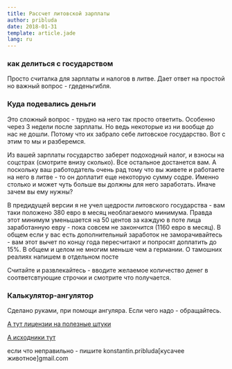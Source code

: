 ```yaml
---
title: Рассчет литовской зарплаты
author: pribluda
date: 2018-01-31
template: article.jade
lang: ru
---
```


###  как делиться с государством

Просто считалка для зарплаты и налогов в литве.  Дает ответ на простой но важный вопрос - гдеденьгибля.

<span class="more"></span>

### Куда подевались деньги

Это сложный вопрос - трудно на него так просто ответить. Особенно через 3 недели после зарплаты. Но ведь некоторые из ни вообще 
до нас не дошли.  Потому что их забрало себе литовское государство.  Вот с этим  то мы и разберемся. 

Из вашей зарплаты государство заберет подоходный налог, и взносы на соцстрах (смотрите внизу сколько).  Все остальное достанется вам. 
А поскольку ваш работодатель очень рад тому что вы живете и работаете на него в литве - то он доплатит еще некоторую сумму содре. 
Именно столько и может чуть больше вы должны для него заработать. Иначе зачем вы ему нужны?  

В предидущей версии я не учел щедрости литовского государства -  вам  таки положено 380 евро в месяц необлагаемого минимума. Правда этот минимум 
уменьшается на 50 центов за каждую в поте лица заработанную евру -  пока совсем не закончится (1160 евро в месяц).  В общем если у вас есть дополнительный 
заработок не заморачивайтесь - вам этот вычет по концу года пересчитают и попросят доплатить до 15%.  В общем и целом не многим меньше чем а германии. О тамошних 
реалиях напишем в отдельном посте  


Считайте и развлекайтесь -  вводите желаемое количество денег в соответсвтующие строчки и смотрите что получается. 


### Калькулятор-ангулятор

<div class="tool">
<app-root></app-root>
</div>

<script type="text/javascript" src="inline.8b6a04676084039b5381.bundle.js"></script>
<script type="text/javascript" src="polyfills.f20484b2fa4642e0dca8.bundle.js"></script>
<script type="text/javascript" src="main.8c924b180d56df9d3db3.bundle.js"></script>

Сделано руками,  при помощи ангуляра.  Если чего надо - обращайтесь. 


[А тут лицензии на полезные штуки](licenses.txt)

[А исходники тут](https://github.com/ko5tik/pribluda.de/tree/master/angular/wagelt)

если что неправильно -  пишите konstantin.pribluda[кусачее животное]gmail.com